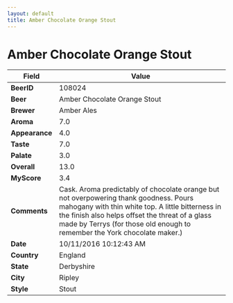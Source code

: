 ```yaml
---
layout: default
title: Amber Chocolate Orange Stout
---
```


# Amber Chocolate Orange Stout

| Field         | Value     |
|---------------|-----------|
| **BeerID** | 108024 |
| **Beer** | Amber Chocolate Orange Stout |
| **Brewer** | Amber Ales |
| **Aroma** | 7.0 |
| **Appearance** | 4.0 |
| **Taste** | 7.0 |
| **Palate** | 3.0 |
| **Overall** | 13.0 |
| **MyScore** | 3.4 |
| **Comments** | Cask. Aroma predictably of chocolate orange but not overpowering thank goodness. Pours mahogany with thin white top. A little bitterness in the finish also helps offset the threat of a glass made by Terrys &#40;for those old enough to remember the York chocolate maker.&#41; |
| **Date** | 10/11/2016 10:12:43 AM |
| **Country** | England |
| **State** | Derbyshire |
| **City** | Ripley |
| **Style** | Stout |
